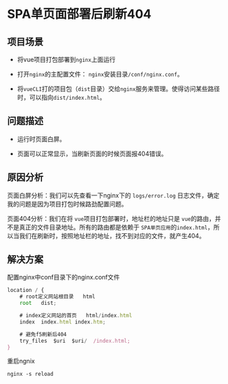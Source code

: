 # SPA单页面部署后刷新404

## 项目场景

- 将vue项目打包部署到`nginx`上面运行

- 打开`nginx`的主配置文件： `nginx`安装目录`/conf/nginx.conf`。

- 将`vueCLI`打的项目包（`dist`目录）交给`nginx`服务来管理。使得访问某些路径时，可以指向`dist/index.html`。

## 问题描述

- 运行时页面白屏。

- 页面可以正常显示，当刷新页面的时候页面报404错误。

## 原因分析

页面白屏分析：我们可以先查看一下nginx下的 `logs/error.log` 日志文件，确定我的问题是因为项目打包时候路劲配置问题。

页面404分析：我们在将 `vue`项目打包部署时，地址栏的地址只是 `vue`的路由，并不是真正的文件目录地址。所有的路由都是依赖于 `SPA单页应用`的`index.html`，所以当我们在刷新时，按照地址栏的地址，找不到对应的文件，就产生404。


## 解决方案

配置nginx中conf目录下的nginx.conf文件

```javascript
location / {
    # root定义网站根目录   html
    root   dist;

    # index定义网站的首页   html/index.html
    index  index.html index.htm;

    # 避免f5刷新后404
    try_files  $uri  $uri/  /index.html;
}
```

重启ngnix 

`nginx -s reload`
